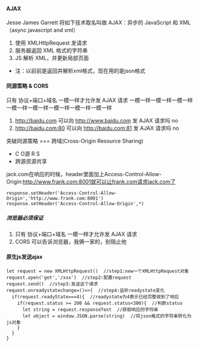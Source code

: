 #### AJAX
Jesse James Garrett 将如下技术取名叫做 AJAX：异步的 JavaScript 和 XML
（async javascript and xml）

1. 使用 XMLHttpRequest 发请求
2. 服务器返回 XML 格式的字符串
3. JS 解析 XML，并更新局部页面
* 注：以前前是返回并解析xml格式，现在用的是json格式

#### 同源策略 & CORS
只有 协议+端口+域名 一模一样才允许发 AJAX 请求
一模一样一模一样一模一样一模一样一模一样一模一样一模一样一模一样

1. http://baidu.com 可以向 http://www.baidu.com 发 AJAX 请求吗 no
2. http://baidu.com:80 可以向 http://baidu.com:81 发 AJAX 请求吗 no

突破同源策略 === 跨域(Cross-Origin Resource Sharing)
* C O源 R S
* 跨源资源共享

jack.com在响应的时候，header里面加上Access-Control-Allow-Origin:http://www.frank.com:8001就可以让frank.com请求jack.com了
```
response.setHeader('Access-Control-Allow-Origin','http://www.frank.com:8001')
response.setHeader('Access-Control-Allow-Origin',*)
```
##### 浏览器必须保证
1. 只有 协议+端口+域名 一模一样才允许发 AJAX 请求
2. CORS 可以告诉浏览器，我俩一家的，别阻止他
#### 原生js发送ajax
```
let request = new XMLHttpRequest()  //step1:new一个XMLHttpRequest对象
request.open('get','/xxx')  //step2:配置request
request.send()  //step3:发送这个请求
request.onreadystatechange=()=>{  //step4:监听readystate变化
  if(request.readyState===4){  //readystate为4表示已经完整收到了响应
    if(request.status >= 200 && request.status<300){  //判断status
      let string = request.responseText  //获取响应的字符串
      let object = window.JSON.parse(string)  //将json格式的字符串转化为js对象
    }
  }
}
```
